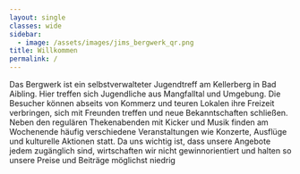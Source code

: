 ```yaml
---
layout: single
classes: wide
sidebar:
  - image: /assets/images/jims_bergwerk_qr.png
title: Willkommen
permalink: /
---
```

Das Bergwerk ist ein selbstverwalteter Jugendtreff am Kellerberg in Bad Aibling. Hier treffen sich Jugendliche aus Mangfalltal und Umgebung. Die Besucher können abseits von Kommerz und teuren Lokalen ihre Freizeit verbringen, sich mit Freunden treffen und neue Bekanntschaften schließen. Neben den regulären Thekenabenden mit Kicker und Musik finden am Wochenende häufig verschiedene Veranstaltungen wie Konzerte, Ausflüge und kulturelle Aktionen statt. Da uns wichtig ist, dass unsere Angebote jedem zugänglich sind, wirtschaften wir nicht gewinnorientiert und halten so unsere Preise und Beiträge möglichst niedrig